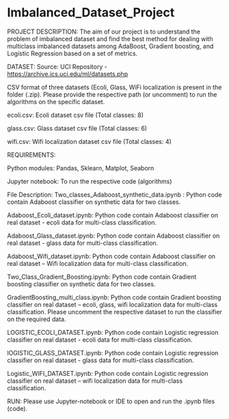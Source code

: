 # Imbalanced_Dataset_Project

PROJECT DESCRIPTION:
The aim of our project is to understand the problem of imbalanced dataset and find the best method for dealing with multiclass imbalanced datasets among AdaBoost, Gradient boosting, and Logistic Regression based on a set of metrics.

DATASET:
Source: UCI Repository - https://archive.ics.uci.edu/ml/datasets.php

CSV format of three datasets (Ecoli, Glass, WiFi localization is present in the folder (.zip). Please provide the respective path (or uncomment) to run the algorithms on the specific dataset.

ecoli.csv: Ecoli dataset csv file (Total classes: 8)

glass.csv: Glass dataset csv file (Total classes: 6)

wifi.csv: Wifi localization dataset csv file (Total classes: 4)

REQUIREMENTS:

Python modules: Pandas, Sklearn, Matplot, Seaborn

Jupyter notebook: To run the respective code (algorithms)

File Description:
Two_classes_Adaboost_synthetic_data.ipynb : Python code contain Adaboost classifier on synthetic data for two classes.

Adaboost_Ecoli_dataset.ipynb: Python code contain Adaboost classifier on real dataset - ecoli data for multi-class classification.

Adaboost_Glass_dataset.ipynb: Python code contain Adaboost classifier on real dataset - glass data for multi-class classification.

Adaboost_Wifi_dataset.ipynb: Python code contain Adaboost classifier on real dataset – Wifi localization data for multi-class classification.

Two_Class_Gradient_Boosting.ipynb: Python code contain Gradient boosting classifier on synthetic data for two classes.

GradientBoosting_multi_class.ipynb: Python code contain Gradient boosting classifier on real dataset – ecoli, glass, wifi localization data for multi-class classification.
Please uncomment the respective dataset to run the classifier on the required data.

LOGISTIC_ECOLI_DATASET.ipynb: Python code contain Logistic regression classifier on real dataset - ecoli data for multi-class classification.

lOGISTIC_GLASS_DATASET.ipynb: Python code contain Logistic regression classifier on real dataset - glass data for multi-class classification.

Logistic_WIFI_DATASET.ipynb: Python code contain Logistic regression classifier on real dataset – wifi localization data for multi-class classification.

RUN:
Please use Jupyter-notebook or IDE to open and run the .ipynb files (code).
